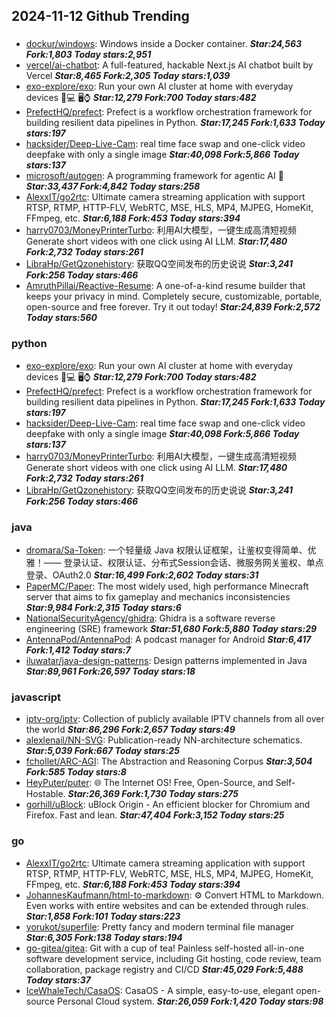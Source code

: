 ## 2024-11-12 Github Trending

### 
* [dockur/windows](https://github.com/dockur/windows): Windows inside a Docker container. ***Star:24,563 Fork:1,803 Today stars:2,951***
* [vercel/ai-chatbot](https://github.com/vercel/ai-chatbot): A full-featured, hackable Next.js AI chatbot built by Vercel ***Star:8,465 Fork:2,305 Today stars:1,039***
* [exo-explore/exo](https://github.com/exo-explore/exo): Run your own AI cluster at home with everyday devices 📱💻 🖥️⌚ ***Star:12,279 Fork:700 Today stars:482***
* [PrefectHQ/prefect](https://github.com/PrefectHQ/prefect): Prefect is a workflow orchestration framework for building resilient data pipelines in Python. ***Star:17,245 Fork:1,633 Today stars:197***
* [hacksider/Deep-Live-Cam](https://github.com/hacksider/Deep-Live-Cam): real time face swap and one-click video deepfake with only a single image ***Star:40,098 Fork:5,866 Today stars:137***
* [microsoft/autogen](https://github.com/microsoft/autogen): A programming framework for agentic AI 🤖 ***Star:33,437 Fork:4,842 Today stars:258***
* [AlexxIT/go2rtc](https://github.com/AlexxIT/go2rtc): Ultimate camera streaming application with support RTSP, RTMP, HTTP-FLV, WebRTC, MSE, HLS, MP4, MJPEG, HomeKit, FFmpeg, etc. ***Star:6,188 Fork:453 Today stars:394***
* [harry0703/MoneyPrinterTurbo](https://github.com/harry0703/MoneyPrinterTurbo): 利用AI大模型，一键生成高清短视频 Generate short videos with one click using AI LLM. ***Star:17,480 Fork:2,732 Today stars:261***
* [LibraHp/GetQzonehistory](https://github.com/LibraHp/GetQzonehistory): 获取QQ空间发布的历史说说 ***Star:3,241 Fork:256 Today stars:466***
* [AmruthPillai/Reactive-Resume](https://github.com/AmruthPillai/Reactive-Resume): A one-of-a-kind resume builder that keeps your privacy in mind. Completely secure, customizable, portable, open-source and free forever. Try it out today! ***Star:24,839 Fork:2,572 Today stars:560***

### python
* [exo-explore/exo](https://github.com/exo-explore/exo): Run your own AI cluster at home with everyday devices 📱💻 🖥️⌚ ***Star:12,279 Fork:700 Today stars:482***
* [PrefectHQ/prefect](https://github.com/PrefectHQ/prefect): Prefect is a workflow orchestration framework for building resilient data pipelines in Python. ***Star:17,245 Fork:1,633 Today stars:197***
* [hacksider/Deep-Live-Cam](https://github.com/hacksider/Deep-Live-Cam): real time face swap and one-click video deepfake with only a single image ***Star:40,098 Fork:5,866 Today stars:137***
* [harry0703/MoneyPrinterTurbo](https://github.com/harry0703/MoneyPrinterTurbo): 利用AI大模型，一键生成高清短视频 Generate short videos with one click using AI LLM. ***Star:17,480 Fork:2,732 Today stars:261***
* [LibraHp/GetQzonehistory](https://github.com/LibraHp/GetQzonehistory): 获取QQ空间发布的历史说说 ***Star:3,241 Fork:256 Today stars:466***

### java
* [dromara/Sa-Token](https://github.com/dromara/Sa-Token): 一个轻量级 Java 权限认证框架，让鉴权变得简单、优雅！—— 登录认证、权限认证、分布式Session会话、微服务网关鉴权、单点登录、OAuth2.0 ***Star:16,499 Fork:2,602 Today stars:31***
* [PaperMC/Paper](https://github.com/PaperMC/Paper): The most widely used, high performance Minecraft server that aims to fix gameplay and mechanics inconsistencies ***Star:9,984 Fork:2,315 Today stars:6***
* [NationalSecurityAgency/ghidra](https://github.com/NationalSecurityAgency/ghidra): Ghidra is a software reverse engineering (SRE) framework ***Star:51,680 Fork:5,880 Today stars:29***
* [AntennaPod/AntennaPod](https://github.com/AntennaPod/AntennaPod): A podcast manager for Android ***Star:6,417 Fork:1,412 Today stars:7***
* [iluwatar/java-design-patterns](https://github.com/iluwatar/java-design-patterns): Design patterns implemented in Java ***Star:89,961 Fork:26,597 Today stars:18***

### javascript
* [iptv-org/iptv](https://github.com/iptv-org/iptv): Collection of publicly available IPTV channels from all over the world ***Star:86,296 Fork:2,657 Today stars:49***
* [alexlenail/NN-SVG](https://github.com/alexlenail/NN-SVG): Publication-ready NN-architecture schematics. ***Star:5,039 Fork:667 Today stars:25***
* [fchollet/ARC-AGI](https://github.com/fchollet/ARC-AGI): The Abstraction and Reasoning Corpus ***Star:3,504 Fork:585 Today stars:8***
* [HeyPuter/puter](https://github.com/HeyPuter/puter): 🌐 The Internet OS! Free, Open-Source, and Self-Hostable. ***Star:26,369 Fork:1,730 Today stars:275***
* [gorhill/uBlock](https://github.com/gorhill/uBlock): uBlock Origin - An efficient blocker for Chromium and Firefox. Fast and lean. ***Star:47,404 Fork:3,152 Today stars:25***

### go
* [AlexxIT/go2rtc](https://github.com/AlexxIT/go2rtc): Ultimate camera streaming application with support RTSP, RTMP, HTTP-FLV, WebRTC, MSE, HLS, MP4, MJPEG, HomeKit, FFmpeg, etc. ***Star:6,188 Fork:453 Today stars:394***
* [JohannesKaufmann/html-to-markdown](https://github.com/JohannesKaufmann/html-to-markdown): ⚙️ Convert HTML to Markdown. Even works with entire websites and can be extended through rules. ***Star:1,858 Fork:101 Today stars:223***
* [yorukot/superfile](https://github.com/yorukot/superfile): Pretty fancy and modern terminal file manager ***Star:6,305 Fork:138 Today stars:194***
* [go-gitea/gitea](https://github.com/go-gitea/gitea): Git with a cup of tea! Painless self-hosted all-in-one software development service, including Git hosting, code review, team collaboration, package registry and CI/CD ***Star:45,029 Fork:5,488 Today stars:37***
* [IceWhaleTech/CasaOS](https://github.com/IceWhaleTech/CasaOS): CasaOS - A simple, easy-to-use, elegant open-source Personal Cloud system. ***Star:26,059 Fork:1,420 Today stars:98***
